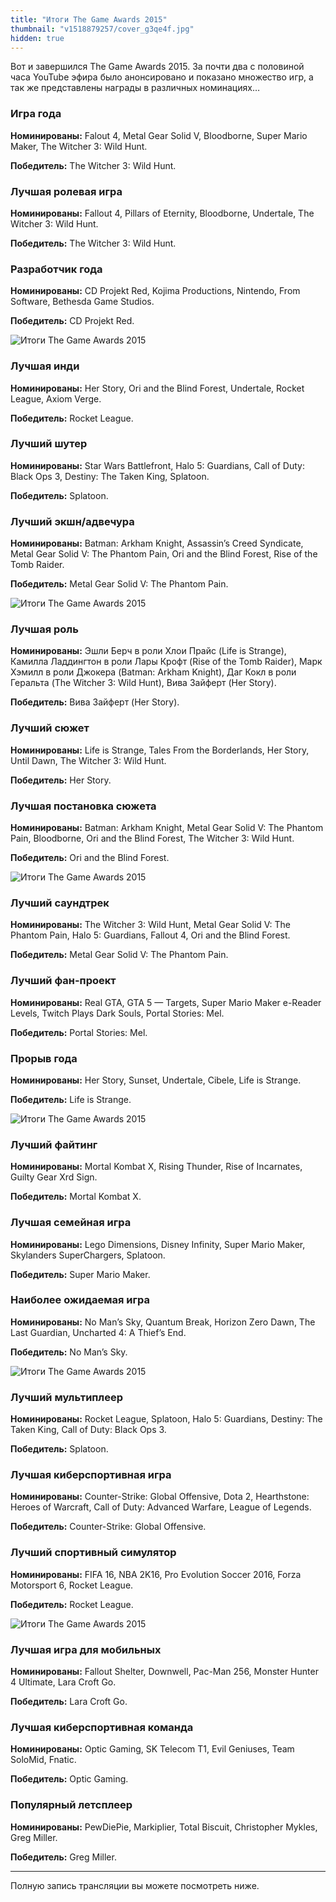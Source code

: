 ```yaml
---
title: "Итоги The Game Awards 2015"
thumbnail: "v1518879257/cover_g3qe4f.jpg"
hidden: true
---
```


Вот и завершился The Game Awards 2015. За почти два с половиной часа YouTube эфира было анонсировано и показано множество игр, а так же представлены награды в различных номинациях…

### Игра года

<div block>
<p><b>Номинированы:</b> Falout 4, Metal Gear Solid V, Bloodborne, Super Mario Maker, The Witcher 3: Wild Hunt.</p>
<p><b>Победитель:</b> The Witcher 3: Wild Hunt.</p>
</div>

### Лучшая ролевая игра

<div block>
<p><b>Номинированы:</b> Fallout 4, Pillars of Eternity, Bloodborne, Undertale, The Witcher 3: Wild Hunt.</p>
<p><b>Победитель:</b> The Witcher 3: Wild Hunt.</p>
</div>

### Разработчик года

<div block>
<p><b>Номинированы:</b> CD Projekt Red, Kojima Productions, Nintendo, From Software, Bethesda Game Studios.</p>
<p><b>Победитель:</b> CD Projekt Red.</p>
</div>

![Итоги The Game Awards 2015][image-1]

### Лучшая инди

<div block>
<p><b>Номинированы:</b> Her Story, Ori and the Blind Forest, Undertale, Rocket League, Axiom Verge.</p>
<p><b>Победитель:</b> Rocket League.</p>
</div>

### Лучший шутер

<div block>
<p><b>Номинированы:</b> Star Wars Battlefront, Halo 5: Guardians, Call of Duty: Black Ops 3, Destiny: The Taken King, Splatoon.</p>
<p><b>Победитель:</b> Splatoon.</p>
</div>

### Лучший экшн/адвечура

<div block>
<p><b>Номинированы:</b> Batman: Arkham Knight, Assassin’s Creed Syndicate, Metal Gear Solid V: The Phantom Pain, Ori and the Blind Forest, Rise of the Tomb Raider.</p>
<p><b>Победитель:</b> Metal Gear Solid V: The Phantom Pain.</p>
</div>

![Итоги The Game Awards 2015][image-2]

### Лучшая роль

<div block>
<p><b>Номинированы:</b> Эшли Берч в роли Хлои Прайс (Life is Strange), Камилла Ладдингтон в роли Лары Крофт (Rise of the Tomb Raider), Марк Хэмилл в роли Джокера (Batman: Arkham Knight), Даг Кокл в роли Геральта (The Witcher 3: Wild Hunt), Вива Зайферт (Her Story).</p>
<p><b>Победитель:</b> Вива Зайферт (Her Story).</p>
</div>

### Лучший сюжет

<div block>
<p><b>Номинированы:</b> Life is Strange, Tales From the Borderlands, Her Story, Until Dawn, The Witcher 3: Wild Hunt.</p>
<p><b>Победитель:</b> Her Story.</p>
</div>

### Лучшая постановка сюжета

<div block>
<p><b>Номинированы:</b> Batman: Arkham Knight, Metal Gear Solid V: The Phantom Pain, Bloodborne, Ori and the Blind Forest, The Witcher 3: Wild Hunt.</p>
<p><b>Победитель:</b> Ori and the Blind Forest.</p>
</div>

![Итоги The Game Awards 2015][image-3]

### Лучший саундтрек

<div block>
<p><b>Номинированы:</b> The Witcher 3: Wild Hunt, Metal Gear Solid V: The Phantom Pain, Halo 5: Guardians, Fallout 4, Ori and the Blind Forest.</p>
<p><b>Победитель:</b> Metal Gear Solid V: The Phantom Pain.</p>
</div>

### Лучший фан-проект

<div block>
<p><b>Номинированы:</b> Real GTA, GTA 5 — Targets, Super Mario Maker e-Reader Levels, Twitch Plays Dark Souls, Portal Stories: Mel.</p>
<p><b>Победитель:</b> Portal Stories: Mel.</p>
</div>

### Прорыв года

<div block>
<p><b>Номинированы:</b> Her Story, Sunset, Undertale, Cibele, Life is Strange.</p>
<p><b>Победитель:</b> Life is Strange.</p>
</div>

![Итоги The Game Awards 2015][image-4]

### Лучший файтинг

<div block>
<p><b>Номинированы:</b> Mortal Kombat X, Rising Thunder, Rise of Incarnates, Guilty Gear Xrd Sign.</p>
<p><b>Победитель:</b> Mortal Kombat X.</p>
</div>

### Лучшая семейная игра

<div block>
<p><b>Номинированы:</b> Lego Dimensions, Disney Infinity, Super Mario Maker, Skylanders SuperChargers, Splatoon.</p>
<p><b>Победитель:</b> Super Mario Maker.</p>
</div>

### Наиболее ожидаемая игра

<div block>
<p><b>Номинированы:</b> No Man’s Sky, Quantum Break, Horizon Zero Dawn, The Last Guardian, Uncharted 4: A Thief’s End.</p>
<p><b>Победитель:</b> No Man’s Sky.</p>
</div>

![Итоги The Game Awards 2015][image-5]

### Лучший мультиплеер

<div block>
<p><b>Номинированы:</b> Rocket League, Splatoon, Halo 5: Guardians, Destiny: The Taken King, Call of Duty: Black Ops 3.</p>
<p><b>Победитель:</b> Splatoon.</p>
</div>

### Лучшая киберспортивная игра

<div block>
<p><b>Номинированы:</b> Counter-Strike: Global Offensive, Dota 2, Hearthstone: Heroes of Warcraft, Call of Duty: Advanced Warfare, League of Legends.</p>
<p><b>Победитель:</b> Counter-Strike: Global Offensive.</p>
</div>

### Лучший спортивный симулятор

<div block>
<p><b>Номинированы:</b> FIFA 16, NBA 2K16, Pro Evolution Soccer 2016, Forza Motorsport 6, Rocket League.</p>
<p><b>Победитель:</b> Rocket League.</p>
</div>

![Итоги The Game Awards 2015][image-6]

### Лучшая игра для мобильных

<div block>
<p><b>Номинированы:</b> Fallout Shelter, Downwell, Pac-Man 256, Monster Hunter 4 Ultimate, Lara Croft Go.</p>
<p><b>Победитель:</b> Lara Croft Go.</p>
</div>

### Лучшая киберспортивная команда

<div block>
<p><b>Номинированы:</b> Optic Gaming, SK Telecom T1, Evil Geniuses, Team SoloMid, Fnatic.</p>
<p><b>Победитель:</b> Optic Gaming.</p>
</div>

### Популярный летсплеер

<div block>
<p><b>Номинированы:</b> PewDiePie, Markiplier, Total Biscuit, Christopher Mykles, Greg Miller.</p>
<p><b>Победитель:</b> Greg Miller.</p>
</div>

---

Полную запись трансляции вы можете посмотреть ниже.

<div full class="dark">
    <div class="youtube" id="cJyLB9-y8bA"></div>
</div>

[image-1]:  https://res.cloudinary.com/milkleaks/image/upload/v1518879256/01_lepj5p.jpg
[image-2]:  https://res.cloudinary.com/milkleaks/image/upload/v1518879256/02_cslpur.jpg
[image-3]:  http://res.cloudinary.com/milkleaks/image/upload/v1518879256/03_iqnl1i.jpg
[image-4]:  https://res.cloudinary.com/milkleaks/image/upload/v1518879257/04_vnryeh.png
[image-5]:  https://res.cloudinary.com/milkleaks/image/upload/v1518879258/05_cguore.png
[image-6]:  https://res.cloudinary.com/milkleaks/image/upload/v1518879256/06_ldovvs.jpg